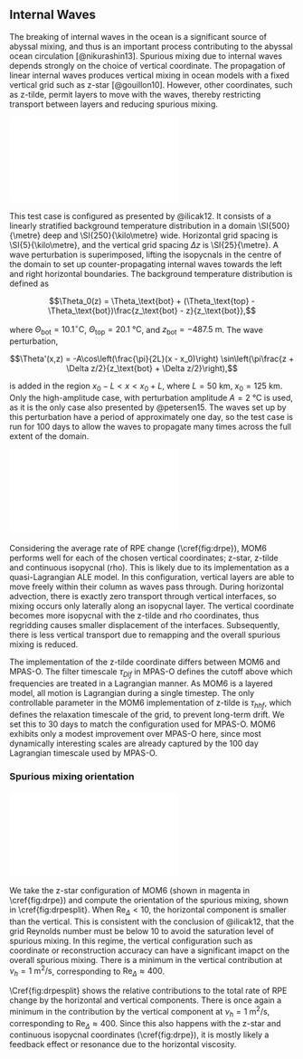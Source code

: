 ## Internal Waves

The breaking of internal waves in the ocean is a significant source of abyssal mixing, and thus is an important process contributing to the abyssal ocean circulation [@nikurashin13]. Spurious mixing due to internal waves depends strongly on the choice of vertical coordinate. The propagation of linear internal waves produces vertical mixing in ocean models with a fixed vertical grid such as z-star [@gouillon10]. However, other coordinates, such as z-tilde, permit layers to move with the waves, thereby restricting transport between layers and reducing spurious mixing.

![\label{fig:snapshot} Snapshot of the internal wave initial condition (top), and state after 100 days. Temperature (\si{\celsius}) is shown in colours.](plots/internal_waves_snapshot_0.01.pdf)

This test case is configured as presented by @ilicak12. It consists of a linearly stratified background temperature distribution in a domain \SI{500}{\metre} deep and \SI{250}{\kilo\metre} wide. Horizontal grid spacing is \SI{5}{\kilo\metre}, and the vertical grid spacing $\Delta z$ is \SI{25}{\metre}. A wave perturbation is superimposed, lifting the isopycnals in the centre of the domain to set up counter-propagating internal waves towards the left and right horizontal boundaries. The background temperature distribution is defined as

$$\Theta_0(z) = \Theta_\text{bot} + (\Theta_\text{top} - \Theta_\text{bot})\frac{z_\text{bot} - z}{z_\text{bot}},$$

where $\Theta_\text{bot} = 10.1^\circ\mathrm{C}$, $\Theta_\text{top} = \SI{20.1}{\celsius}$, and $z_\text{bot} = \SI{-487.5}{\metre}$. The wave perturbation,

$$\Theta'(x,z) = -A\cos\left(\frac{\pi}{2L}(x - x_0)\right) \sin\left(\pi\frac{z + \Delta z/2}{z_\text{bot} + \Delta z/2}\right),$$

is added in the region $x_0 - L < x < x_0 + L$, where $L = \SI{50}{\kilo\metre}$, $x_0 = \SI{125}{\kilo\metre}$. Only the high-amplitude case, with perturbation amplitude $A = \SI{2}{\celsius}$ is used, as it is the only case also presented by @petersen15. The waves set up by this perturbation have a period of approximately one day, so the test case is run for 100 days to allow the waves to propagate many times across the full extent of the domain.

![\label{fig:drpe} Averaged rate of RPE change. MPAS-O, MITGCM and MOM results come from @petersen15 and @ilicak12. MOM6 is shown with square markers, in magenta for z-star, green for z-tilde and red for continuous isopycnal. MOM6 performs comparably or better to models using the same vertical coordinate, and shows a significant reduction in spurious mixing with the continuous isopycnal coordinate.](plots/internal_waves_drpe.pdf)

Considering the average rate of RPE change (\cref{fig:drpe}), MOM6 performs well for each of the chosen vertical coordinates; z-star, z-tilde and continuous isopycnal (rho). This is likely due to its implementation as a quasi-Lagrangian ALE model. In this configuration, vertical layers are able to move freely within their column as waves pass through. During horizontal advection, there is exactly zero transport through vertical interfaces, so mixing occurs only laterally along an isopycnal layer. The vertical coordinate becomes more isopycnal with the z-tilde and rho coordinates, thus regridding causes smaller displacement of the interfaces. Subsequently, there is less vertical transport due to remapping and the overall spurious mixing is reduced.

The implementation of the z-tilde coordinate differs between MOM6 and MPAS-O. The filter timescale $\tau_{Dlf}$ in MPAS-O defines the cutoff above which frequencies are treated in a Lagrangian manner. As MOM6 is a layered model, all motion is Lagrangian during a single timestep. The only controllable parameter in the MOM6 implementation of z-tilde is $\tau_{hhf}$, which defines the relaxation timescale of the grid, to prevent long-term drift. We set this to 30 days to match the configuration used for MPAS-O. MOM6 exhibits only a modest improvement over MPAS-O here, since most dynamically interesting scales are already captured by the 100 day Lagrangian timescale used by MPAS-O.

### Spurious mixing orientation

![\label{fig:drpesplit} Relative contributions to spurious mixing by horizontal and vertical processes. Each contribution is the fraction of the averaged total rate of RPE change.](plots/internal_waves_drpe_split.pdf)

We take the z-star configuration of MOM6 (shown in magenta in \cref{fig:drpe}) and compute the orientation of the spurious mixing, shown in \cref{fig:drpesplit}. When $\mathrm{Re}_\Delta < 10$, the horizontal component is smaller than the vertical. This is consistent with the conclusion of @ilicak12, that the grid Reynolds number must be below 10 to avoid the saturation level of spurious mixing. In this regime, the vertical configuration such as coordinate or reconstruction accuracy can have a significant imapct on the overall spurious mixing. There is a minimum in the vertical contribution at $\nu_h = \SI{1}{\square\metre\per\second}$, corresponding to $\mathrm{Re}_\Delta \approx 400$.

\Cref{fig:drpesplit} shows the relative contributions to the total rate of RPE change by the horizontal and vertical components. There is once again a minimum in the contribution by the vertical component at $\nu_h = \SI{1}{\square\metre\per\second}$, corresponding to $\mathrm{Re}_\Delta \approx 400$. Since this also happens with the z-star and continuous isopycnal coordinates (\cref{fig:drpe}), it is mostly likely a feedback effect or resonance due to the horizontal viscosity.
